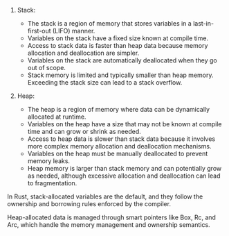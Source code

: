1.    Stack:
      - The stack is a region of memory that stores variables in a last-in-first-out (LIFO) manner.
      - Variables on the stack have a fixed size known at compile time.
      - Access to stack data is faster than heap data because memory allocation and deallocation are simpler.
      - Variables on the stack are automatically deallocated when they go out of scope.
      - Stack memory is limited and typically smaller than heap memory. Exceeding the stack size can lead to a stack overflow.

2.    Heap:
      - The heap is a region of memory where data can be dynamically allocated at runtime.
      - Variables on the heap have a size that may not be known at compile time and can grow or shrink as needed.
      - Access to heap data is slower than stack data because it involves more complex memory allocation and deallocation mechanisms.
      - Variables on the heap must be manually deallocated to prevent memory leaks.
      - Heap memory is larger than stack memory and can potentially grow as needed, although excessive allocation and deallocation can lead to fragmentation.

In Rust, stack-allocated variables are the default, and they follow the ownership and borrowing rules enforced by the compiler. 

Heap-allocated data is managed through smart pointers like Box, Rc, and Arc, which handle the memory management and ownership semantics.